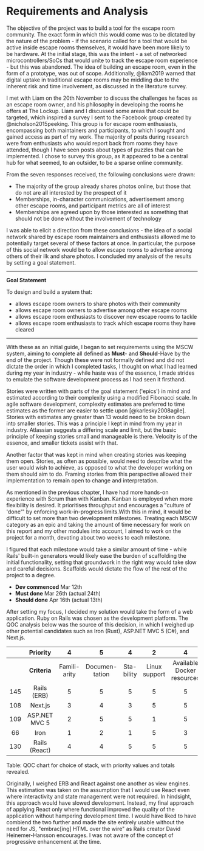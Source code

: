 # Requirements and Analysis

<!--
Detail the aims and objectives of your project and analyse individual parts in
detail. The analysis may cover more than is finally implemented. As a result of
the analysis, you should state what will be covered by the project and what will
not be done and why. Due consideration should also be given to how you will
evaluate your work. Evaluation is one of the most important aspects of any piece
of work and it should be thought about in the early stages. Consider tests or
experiments that can be conducted to establish the success of the work.

This should state, in a more detailed way, the objectives of the project by
requirement and the analysis should break the problem down into manageable
steps. There may be more than one suitable approach; the analysis may cover more
of the area than is finally implemented. Testing and evaluation should be given
due consideration. It is important that you state how you will evaluate your
work. For a design project it is appropriate to consider testing at the same
time as specification.
-->

The objective of the project was to build a tool for the escape room community.
The exact form in which this would come was to be dictated by the nature of the
problem - if the scenario called for a tool that would be active inside escape
rooms themselves, it would have been more likely to be hardware. At the initial
stage, this was the intent - a set of networked microcontrollers/SoCs that would
unite to track the escape room experience - but this was abandoned. The idea of
building an escape room, even in the form of a prototype, was out of scope.
Additionally, @liam2019 warned that digital uptake in traditional escape rooms
may be middling due to the inherent risk and time involvement, as discussed in
the literature survey.

I met with Liam on the 20th November to discuss the challenges he faces as an
escape room owner, and his philosophy in developing the rooms he offers at The
Lockup. Liam and I discussed some areas that could be targeted, which inspired a
survey I sent to the Facebook group created by @nicholson2015peeking. This group
is for escape room enthusiasts, encompassing both maintainers and participants,
to which I sought and gained access as part of my work. The majority of posts
during research were from enthusiasts who would report back from rooms they have
attended, though I have seen posts about types of puzzles that can be
implemented. I chose to survey this group, as it appeared to be a central hub
for what seemed, to an outsider, to be a sparse online community. 

From the seven responses received, the following conclusions were drawn:

- The majority of the group already shares photos online, but those that do not
  are all interested by the prospect of it
- Memberships, in-character communications, advertisement among other escape
  rooms, and participant metrics are all of interest
- Memberships are agreed upon by those interested as something that should not
  be done without the involvement of technology

I was able to elicit a direction from these conclusions - the idea of a social
network shared by escape room maintainers and enthusiasts allowed me to
potentially target several of these factors at once. In particular, the purpose
of this social network would be to allow escape rooms to advertise among others
of their ilk and share photos. I concluded my analysis of the results by setting
a goal statement.

---

**Goal Statement**

To design and build a system that:

- allows escape room owners to share photos with their community
- allows escape room owners to advertise among other escape rooms
- allows escape room enthusiasts to discover new escape rooms to tackle
- allows escape room enthusiasts to track which escape rooms they have cleared

---

<!-- TODO: appendix for initial requirements -->

With these as an initial guide, I began to set requirements using the MSCW
system, aiming to complete all defined as **Must**- and **Should**-Have by the
end of the project. Though these were not formally defined and did not dictate
the order in which I completed tasks, I thought on what I had learned during my
year in industry - while haste was of the essence, I made strides to emulate the
software development process as I had seen it firsthand.

Stories were written with parts of the goal statement ('epics') in mind and
estimated according to their complexity using a modified Fibonacci scale. In
agile software development, complexity estimates are preferred to time estimates
as the former are easier to settle upon [@karlesky2008agile]. Stories with
estimates any greater than 13 would need to be broken down into smaller stories.
This was a principle I kept in mind from my year in industry. Atlassian suggests
a differing scale and limit, but the basic principle of keeping stories small
and manageable is there. Velocity is of the essence, and smaller tickets assist
with that. <!-- https://www.atlassian.com/agile/project-management/estimation -->

Another factor that was kept in mind when creating stories was keeping them
open. Stories, as often as possible, would need to describe what the user would
wish to achieve, as opposed to what the developer working on them should aim to
do. Framing stories from this perspective allowed their implementation to remain
open to change and interpretation.

As mentioned in the previous chapter, I have had more hands-on experience with
Scrum than with Kanban. Kanban is employed when more flexibility is desired. It
prioritises throughput and encourages a "culture of 'done'" by enforcing
work-in-progress limits<!-- https://www.atlassian.com/agile/kanban/wip-limits
-->.With this in mind, it would be difficult to set more than two development
milestones. Treating each MSCW category as an epic and taking the amount of time
necessary for work on this report and my other modules into account, I aimed to
work on the project for a month, devoting about two weeks to each milestone.

I figured that each milestone would take a similar amount of time - while Rails'
built-in generators would likely ease the burden of scaffolding the initial
functionality, setting that groundwork in the right way would take slow and
careful decisions. Scaffolds would dictate the flow of the rest of the project
to a degree.

- **Dev commenced** Mar 12th
- **Must done** Mar 26th (actual 24th)
- **Should done** Apr 16th (actual 13th)

After setting my focus, I decided my solution would take the form of a web
application. Ruby on Rails was chosen as the development platform. The QOC
analysis below was the source of this decision, in which I weighed up other
potential candidates such as Iron (Rust), ASP.NET MVC 5 (C#), and Next.js.

|  | **Priority** | 4 | 5 | 4 | 2 | 4 | 3 | 3 | 5 |
|:-----:|:----------------:|:-----------:|:-------------:|:---------:|:-------------:|:--------------------------:|:----------------------------:|:---------:|:-----------------:|
|  | **Criteria** | Famili-<br>arity | Documen-<br>tation | Sta-<br>bility | Linux support | Available Docker resources | Developer tools (generators) | Comm-<br>unity | Develop-<br>ment cycle |
| 145 | Rails (ERB) | 5 | 5 | 5 | 5 | 5 | 5 | 5 | 4 |
| 108 | Next.js | 3 | 4 | 3 | 5 | 5 | 1 | 2 | 5 |
| 109 | ASP.NET MVC 5 | 2 | 5 | 5 | 1 | 5 | 5 | 3 | 2 |
| 66 | Iron | 1 | 2 | 1 | 5 | 3 | 1 | 1 | 4 |
| 130 | Rails (React) | 4 | 4 | 5 | 5 | 5 | 3 | 5 | 4 |

Table: QOC chart for choice of stack, with priority values and totals revealed.

Originally, I weighed ERB and React against one another as view engines. This
estimation was taken on the assumption that I would use React even where
interactivity and state management were not required. In hindsight, this
approach would have slowed development. Instead, my final approach of applying
React only where functional improved the quality of the application without
hampering development time. I would have liked to have combiend the two further
and made the site entirely usable without the need for JS, "embrac[ing] HTML
over the wire" as Rails creator David Heinemer-Hansson encourages. I was not
aware of the concept of progressive enhancement at the time.
<!-- FIXME: https://gds.blog.gov.uk/2013/10/21/how-many-people-are-missing-out-on-javascript-enhancement/ -->
<!-- FIXME: https://twitter.com/dhh/status/1223251586874396672 -->
<!-- FIXME:: https://www.atlassian.com/agile/kanban/kanban-vs-scrum
-->
